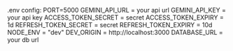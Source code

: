 .env config:
PORT=5000
GEMINI_API_URL = your api url
GEMINI_API_KEY = your api key
ACCESS_TOKEN_SECRET = secret
ACCESS_TOKEN_EXPIRY = 1d
REFRESH_TOKEN_SECRET  = secret
REFRESH_TOKEN_EXPIRY = 10d
NODE_ENV = "dev"
DEV_ORIGIN = http://localhost:3000
DATABASE_URL = your db url
